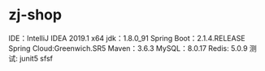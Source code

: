 # zj-shop
IDE：IntelliJ IDEA 2019.1 x64
jdk：1.8.0_91
Spring Boot：2.1.4.RELEASE
Spring Cloud:Greenwich.SR5
Maven：3.6.3
MySQL：8.0.17
Redis: 5.0.9
测试: junit5
sfsf